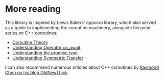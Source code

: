 # More reading

This library is inspired by Lewis Bakers' cppcoro library, which also served as a guide to implementing
the coroutine machinery, alongside his great series on C++ coroutines:

 * [Coroutine Theory](https://lewissbaker.github.io/2017/09/25/coroutine-theory)
 * [Understanding Operator co_await](https://lewissbaker.github.io/2017/11/17/understanding-operator-co-await)
 * [Understanding the promise type](https://lewissbaker.github.io/2018/09/05/understanding-the-promise-type)
 * [Understanding Symmetric Transfer](https://lewissbaker.github.io/2020/05/11/understanding_symmetric_transfer)

I can also recommend numerous articles about C++ coroutines by [Raymond Chen on his blog OldNewThink][oldnewthing].

[oldnewthing]: https://devblogs.microsoft.com/oldnewthing/author/oldnewthing

